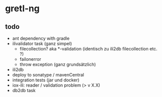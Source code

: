 # gretl-ng

## todo
- ant dependency with gradle
- ilivalidator task (ganz simpel)
  * filecollection? aka *-validation (identisch zu ili2db filecollection etc. ?)
  * failonerror
  * throw exception (ganz grundsätzlich)
- ili2db
- deploy to sonatype / mavenCentral
- integration tests (jar und docker)
- iox-ili: reader / validation problem (> v X.X)
- db2db task
